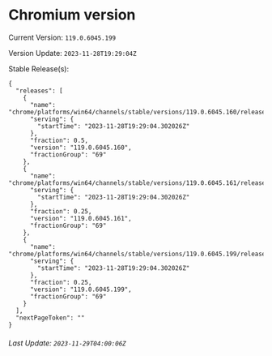 # Chromium version

Current Version: `119.0.6045.199`

Version Update: `2023-11-28T19:29:04Z`

Stable Release(s):
```
{
  "releases": [
    {
      "name": "chrome/platforms/win64/channels/stable/versions/119.0.6045.160/releases/1701199744",
      "serving": {
        "startTime": "2023-11-28T19:29:04.302026Z"
      },
      "fraction": 0.5,
      "version": "119.0.6045.160",
      "fractionGroup": "69"
    },
    {
      "name": "chrome/platforms/win64/channels/stable/versions/119.0.6045.161/releases/1701199744",
      "serving": {
        "startTime": "2023-11-28T19:29:04.302026Z"
      },
      "fraction": 0.25,
      "version": "119.0.6045.161",
      "fractionGroup": "69"
    },
    {
      "name": "chrome/platforms/win64/channels/stable/versions/119.0.6045.199/releases/1701199744",
      "serving": {
        "startTime": "2023-11-28T19:29:04.302026Z"
      },
      "fraction": 0.25,
      "version": "119.0.6045.199",
      "fractionGroup": "69"
    }
  ],
  "nextPageToken": ""
}
```

###### Last Update: `2023-11-29T04:00:06Z`
        